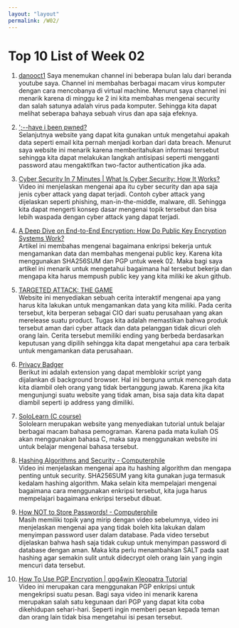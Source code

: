 ```yaml
---
layout: "layout"
permalink: /W02/
---
```


# Top 10 List of Week 02

1. [danooct1](https://www.youtube.com/channel/UCqbkm47qBxDj-P3lI9voIAw/featured)<bri>
Saya menemukan channel ini beberapa bulan lalu dari beranda youtube saya. Channel ini membahas berbagai macam virus komputer dengan cara mencobanya di virtual machine. Menurut saya channel ini menarik karena di minggu ke 2 ini kita membahas mengenai security dan salah satunya adalah virus pada komputer. Sehingga kita dapat melihat seberapa bahaya sebuah virus dan apa saja efeknya.

2. [';--have i been pwned?](https://haveibeenpwned.com/)<br>
Selanjutnya website yang dapat kita gunakan untuk mengetahui apakah data seperti email kita pernah menjadi korban dari data breach. Menurut saya website ini menarik karena memberitahukan informasi tersebut sehingga kita dapat melakukan langkah antisipasi seperti mengganti password atau mengaktifkan two-factor authentication jika ada.

3. [Cyber Security In 7 Minutes | What Is Cyber Security: How It Works?](https://www.youtube.com/watch?v=inWWhr5tnEA)<br>
Video ini menjelaskan mengenai apa itu cyber security dan apa saja jenis cyber attack yang dapat terjadi. Contoh cyber attack yang dijelaskan seperti phishing, man-in-the-middle, malware, dll. Sehingga kita dapat mengerti konsep dasar mengenai topik tersebut dan bisa lebih waspada dengan cyber attack yang dapat terjadi.

4. [A Deep Dive on End-to-End Encryption: How Do Public Key Encryption Systems Work?](https://ssd.eff.org/en/module/deep-dive-end-end-encryption-how-do-public-key-encryption-systems-work)<br>
Artikel ini membahas mengenai bagaimana enkripsi bekerja untuk mengamankan data dan membahas mengenai public key. Karena kita menggunakan SHA256SUM dan PGP untuk week 02. Maka bagi saya artikel ini menarik untuk mengetahui bagaimana hal tersebut bekerja dan mengapa kita harus mempush public key yang kita miliki ke akun github.

5. [TARGETED ATTACK: THE GAME](http://targetedattacks.trendmicro.com/)<br>
Website ini menyediakan sebuah cerita interaktif mengenai apa yang harus kita lakukan untuk mengamankan data yang kita miliki. Pada cerita tersebut, kita berperan sebagai CIO dari suatu perusahaan yang akan merelease suatu product. Tugas kita adalah memastikan bahwa produk tersebut aman dari cyber attack dan data pelanggan tidak dicuri oleh orang lain. Cerita tersebut memiliki ending yang berbeda berdasarkan keputusan yang dipilih sehingga kita dapat mengetahui apa cara terbaik untuk mengamankan data perusahaan.

6. [Privacy Badger](https://privacybadger.org/)<br>
Berikut ini adalah extension yang dapat memblokir script yang dijalankan di background browser. Hal ini berguna untuk mencegah data kita diambil oleh orang yang tidak bertanggung jawab. Karena jika kita mengunjungi suatu website yang tidak aman, bisa saja data kita dapat diambil seperti ip address yang dimiliki. 

7. [SoloLearn (C course)](https://www.sololearn.com/learning/1089)<br>
Sololearn merupakan website yang menyediakan tutorial untuk belajar berbagai macam bahasa pemograman. Karena pada mata kuliah OS akan menggunakan bahasa C, maka saya menggunakan website ini untuk belajar mengenai bahasa tersebut. 

8. [Hashing Algorithms and Security - Computerphile](https://www.youtube.com/watch?v=b4b8ktEV4Bg)<br>
Video ini menjelaskan mengenai apa itu hashing algorithm dan mengapa penting untuk security. SHA256SUM yang kita gunakan juga termasuk kedalam hashing algorithm. Maka selain kita mempelajari mengenai bagaimana cara menggunakan enkripsi tersebut, kita juga harus mempelajari bagaimana enkripsi tersebut dibuat.

9. [How NOT to Store Passwords! - Computerphile](https://www.youtube.com/watch?v=8ZtInClXe1Q)<br>
Masih memiliki topik yang mirip dengan video sebelumnya, video ini menjelaskan mengenai apa yang tidak boleh kita lakukan dalam menyimpan password user dalam database. Pada video tersebut dijelaskan bahwa hash saja tidak cukup untuk menyimpan password di database dengan aman. Maka kita perlu menambahkan SALT pada saat hashing agar semakin sulit untuk didecrypt oleh orang lain yang ingin mencuri data tersebut.

10. [How To Use PGP Encryption | gpg4win Kleopatra Tutorial](https://www.youtube.com/watch?v=lAblt1Qt_ng)<br>
Video ini merupakan cara menggunakan PGP enkripsi untuk mengekripsi suatu pesan. Bagi saya video ini menarik karena merupakan salah satu kegunaan dari PGP yang dapat kita coba dikehidupan sehari-hari. Seperti ingin memberi pesan kepada teman dan orang lain tidak bisa mengetahui isi pesan tersebut.
